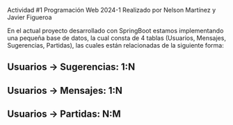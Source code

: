 Actividad #1 Programación Web 2024-1
Realizado por Nelson Martínez y Javier Figueroa

En el actual proyecto desarrollado con SpringBoot estamos implementando una pequeña base de datos,
la cual consta de 4 tablas (Usuarios, Mensajes, Sugerencias, Partidas), las cuales están relacionadas 
de la siguiente forma:

Usuarios -> Sugerencias: 1:N
--------------------------------------------------------------------------------------------------------
Usuarios -> Mensajes: 1:N
--------------------------------------------------------------------------------------------------------
Usuarios -> Partidas: N:M
--------------------------------------------------------------------------------------------------------
